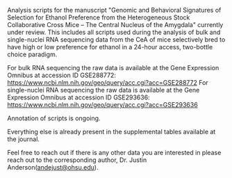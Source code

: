 Analysis scripts for the manuscript "Genomic and Behavioral Signatures of Selection for Ethanol Preference from the Heterogeneous Stock Collaborative Cross Mice – The Central Nucleus of the Amygdala" currently under review. This includes all scripts used during the analysis of bulk and single-nuclei RNA sequencing data from the CeA of mice selectively bred to have high or low preference for ethanol in a 24-hour access, two-bottle choice paradigm.

For bulk RNA sequencing the raw data is available at the Gene Expression Omnibus at accession ID GSE288772: https://www.ncbi.nlm.nih.gov/geo/query/acc.cgi?acc=GSE288772
For single-nuclei RNA sequencing the raw data is available at the Gene Expression Omnibus at accession ID GSE293636: https://www.ncbi.nlm.nih.gov/geo/query/acc.cgi?acc=GSE293636

Annotation of scripts is ongoing.

Everything else is already present in the supplemental tables available at the journal.

Feel free to reach out if there is any other data you are interested in please reach out to the corresponding author, Dr. Justin Anderson(andejust@ohsu.edu).
